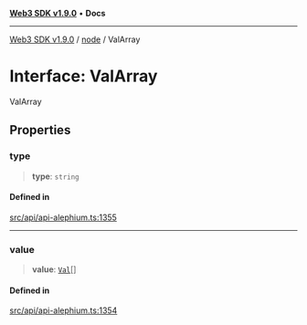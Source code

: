 [**Web3 SDK v1.9.0**](../../../README.md) • **Docs**

***

[Web3 SDK v1.9.0](../../../globals.md) / [node](../README.md) / ValArray

# Interface: ValArray

ValArray

## Properties

### type

> **type**: `string`

#### Defined in

[src/api/api-alephium.ts:1355](https://github.com/Mystic-Nayy/alephium-web3/blob/c1afd789a197ce5fe21f08c2965942090157c33d/packages/web3/src/api/api-alephium.ts#L1355)

***

### value

> **value**: [`Val`](../type-aliases/Val.md)[]

#### Defined in

[src/api/api-alephium.ts:1354](https://github.com/Mystic-Nayy/alephium-web3/blob/c1afd789a197ce5fe21f08c2965942090157c33d/packages/web3/src/api/api-alephium.ts#L1354)
